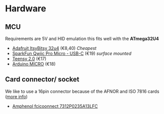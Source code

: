 # Hardware

## MCU

Requirements are 5V and HID emulation this fits well with the **ATmega32U4**

- [Adafruit ItsyBitsy 32u4](https://www.adafruit.com/product/3677) (€8,40) *Cheapest*
- [SparkFun Qwiic Pro Micro - USB-C](https://www.sparkfun.com/products/15795) (€19) *surface mounted*
- [Teensy 2.0](https://www.pjrc.com/store/teensy.html) (€17)
- [Arduino MICRO](https://store.arduino.cc/arduino-micro) (€18)

## Card connector/ socket

We like to use a 16pin connector because of the AFNOR and ISO 7816 cards ([more info](https://www.sbprojects.net/knowledge/footprints/smart/index.php))

- [Amphenol fcicoonnect 7312P0235A13LFC](https://www.amphenol-icc.com/smart-card-7312p0235a13lf.html)
